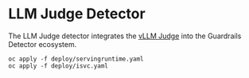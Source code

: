 # LLM Judge Detector

The LLM Judge detector integrates the [vLLM Judge](https://github.com/saichandrapandraju/vllm_judge) into the Guardrails Detector ecosystem.

```
oc apply -f deploy/servingruntime.yaml
oc apply -f deploy/isvc.yaml
```